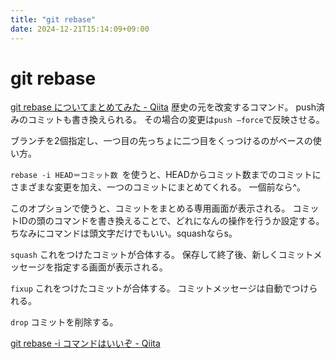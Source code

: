 ```yaml
---
title: "git rebase"
date: 2024-12-21T15:14:09+09:00
---
```

# git rebase
[git rebase についてまとめてみた - Qiita](https://qiita.com/KTakata/items/d33185fc0457c08654a5)
歴史の元を改変するコマンド。
push済みのコミットも書き換えられる。
その場合の変更は`push —force`で反映させる。

ブランチを2個指定し、一つ目の先っちょに二つ目をくっつけるのがベースの使い方。

`rebase -i HEAD＝コミット数 `を使うと、HEADからコミット数までのコミットにさまざまな変更を加え、一つのコミットにまとめてくれる。
一個前なら^。

このオプションで使うと、コミットをまとめる専用画面が表示される。
コミットIDの頭のコマンドを書き換えることで、どれになんの操作を行うか設定する。
ちなみにコマンドは頭文字だけでもいい。squashならs。

`squash`
これをつけたコミットが合体する。
保存して終了後、新しくコミットメッセージを指定する画面が表示される。

`fixup`
これをつけたコミットが合体する。
コミットメッセージは自動でつけられる。

`drop`
コミットを削除する。

[git rebase -i コマンドはいいぞ - Qiita](https://qiita.com/yuya_yuzen/items/274b8e9cde840492d7e8)
